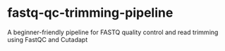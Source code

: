 # fastq-qc-trimming-pipeline
A beginner-friendly pipeline for FASTQ quality control and read trimming using FastQC and Cutadapt
